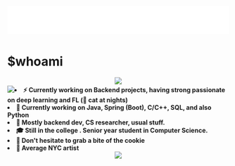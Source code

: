 <h1 align="center">
  <img src="https://github.com/aintburak/aintburak/blob/main/snowing.svg" alt="" />
</h1>

# $whoami
<div align="center">
<img src="https://imgur.com/sEMwGRF.jpg">
</div>


<div align="center">
<img src="https://imgur.com/TQveoSO.jpg" align="left">
</div>


<!--
<div align="center">
<img src="https://i.imgur.com/rofqgpv.png" align="left">
</div>
-->

  
<li>
<b>⚡️ Currently working on Backend projects, having strong passionate on deep learning and FL (🐾 cat at nights)</b>
</li>
<li>
<b>🌱 Currently working on Java, Spring (Boot), C/C++, SQL, and also Python </b> 
</li>
<li>
<b>🌟 Mostly backend dev, CS researcher, usual stuff.</b> 
</li>
<li>
<b> 🎓 Still in the college . Senior year student in Computer Science. </b>
</li>
<li>
<b>🍪 Don't hesitate to grab a bite of the cookie</b>
</li>
<li>
<b>🧁 Average NYC artist </b>
</li>



<div align="center">
<img src = "https://i.imgur.com/5NescPq.png">
  </div>

